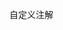 <!--
 * @Author: wjn
 * @Date: 2020-04-26 18:18:21
 * @LastEditors: wjn
 * @LastEditTime: 2020-04-26 18:18:44
 -->


自定义注解